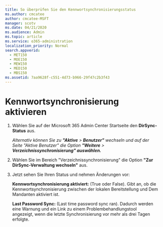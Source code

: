 ```yaml
---
title: So überprüfen Sie den Kennwortsynchronisierungsstatus
ms.author: cmcatee
author: cmcatee-MSFT
manager: scotv
ms.date: 04/21/2020
ms.audience: Admin
ms.topic: article
ms.service: o365-administration
localization_priority: Normal
search.appverid:
  - MET150
  - MOE150
  - MEW150
  - MED150
  - MBS150
ms.assetid: 7aa9628f-c551-4d73-b966-29f47c2b3f43
---
```


# <a name="enable-password-sync"></a>Kennwortsynchronisierung aktivieren

1.  Wählen Sie auf der Microsoft 365 Admin Center Startseite den **DirSync-Status** aus. 
    
     *Alternativ können Sie zu **"Aktive** \> **Benutzer"** wechseln und auf der Seite "Aktive Benutzer" die Option **"Weitere** \> **Verzeichnissynchronisierung" auswählen.*** 
    
2. Wählen Sie im Bereich "Verzeichnissynchronisierung" die Option **"Zur DirSync-Verwaltung wechseln"** aus. 
    
3. Jetzt sehen Sie Ihren Status und nehmen Änderungen vor:
    
    **Kennwortsynchronisierung aktiviert:** (True oder False). Gibt an, ob die Kennwortsynchronisierung zwischen der lokalen Bereitstellung und Dem Mandanten aktiviert ist. 
    
    **Last Password Sync:** (Last time password sync ran). Dadurch werden eine Warnung und ein Link zu einem Problembehandlungstool angezeigt, wenn die letzte Synchronisierung vor mehr als drei Tagen erfolgte. 
    

